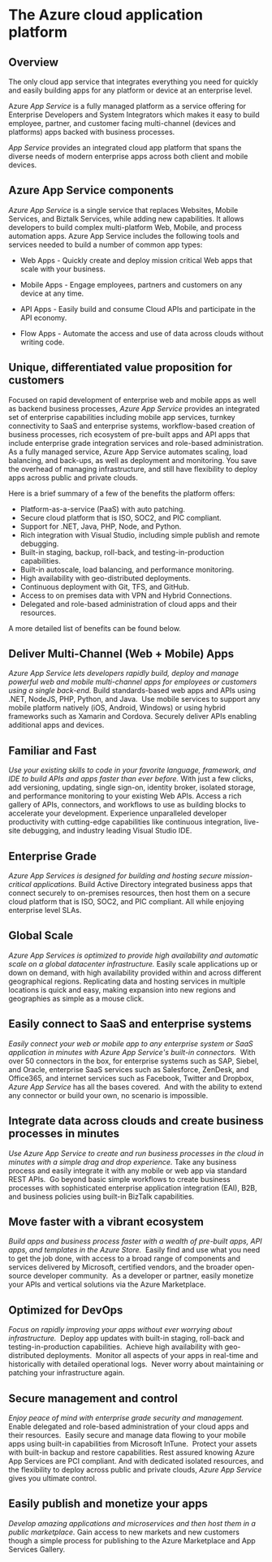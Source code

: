 <properties 
	pageTitle="The Azure Cloud Application Platform" 
	description="Learn why Azure App Service is the best platform for developing, publishing, and hosting cloud apps." 
	services="app-service" 
	documentationCenter="na" 
	authors="tdykstra" 
	manager="wpickett" 
	editor="jimbe"/>

<tags 
	ms.service="app-service" 
	ms.workload="web" 
	ms.tgt_pltfrm="na" 
	ms.devlang="na" 
	ms.topic="article" 
	ms.date="2/19/2015" 
	ms.author="calvink"/>

# The Azure cloud application platform

## Overview

The only cloud app service that integrates everything you need for quickly and easily building apps for any platform or device at an enterprise level.  

Azure *App Service* is a fully managed platform as a service offering for Enterprise Developers and System Integrators which makes it easy to build employee, partner, and customer facing multi-channel (devices and platforms) apps backed with business processes.

*App Service* provides an integrated cloud app platform that spans the diverse needs of modern enterprise apps across both client and mobile devices.

## Azure App Service components

*Azure App Service* is a single service that replaces Websites, Mobile Services, and Biztalk Services, while adding new capabilities. It allows developers to build complex multi-platform Web, Mobile, and process automation apps. Azure App Service includes the following tools and services needed to build a number of common app types:

- Web Apps - Quickly create and deploy mission critical Web apps that scale with your business.

- Mobile Apps - Engage employees, partners and customers on any device at any time.

- API Apps - Easily build and consume Cloud APIs and participate in the API economy.

- Flow Apps - Automate the access and use of data across clouds without writing code.

## Unique, differentiated value proposition for customers

Focused on rapid development of enterprise web and mobile apps as well as backend business processes, *Azure App Service* provides an integrated set of enterprise capabilities including mobile app services, turnkey connectivity to SaaS and enterprise systems, workflow-based creation of business processes, rich ecosystem of pre-built apps and API
apps that include enterprise grade integration services and role-based administration. As a fully managed service, Azure App Service automates scaling, load balancing, and back-ups, as well as deployment and monitoring. You save the overhead of managing infrastructure, and still have flexibility to deploy apps across public and private clouds.

Here is a brief summary of a few of the benefits the platform offers:

* Platform-as-a-service (PaaS) with auto patching.
* Secure cloud platform that is ISO, SOC2, and PIC compliant.
* Support for .NET, Java, PHP, Node, and Python. 
* Rich integration with Visual Studio, including simple publish and remote debugging.
* Built-in staging, backup, roll-back, and testing-in-production capabilities.  
* Built-in autoscale, load balancing, and performance monitoring.
* High availability with geo-distributed deployments.
* Continuous deployment with Git, TFS, and GitHub.
* Access to on premises data with VPN and Hybrid Connections.
* Delegated and role-based administration of cloud apps and their resources.
 
A more detailed list of benefits can be found below.

## Deliver Multi-Channel (Web + Mobile) Apps

*Azure App Service lets developers rapidly build, deploy and manage powerful web and mobile multi-channel apps for employees or customers using a single back-end.* Build standards-based web apps and APIs using .NET, NodeJS, PHP, Python, and Java.  Use mobile services to support any mobile platform natively (iOS, Android, Windows) or using hybrid frameworks such as Xamarin and Cordova. Securely deliver APIs enabling additional apps and devices.

## Familiar and Fast

*Use your existing skills to code in your favorite language, framework, and IDE to build APIs and apps faster than ever before.* With just a few clicks, add versioning, updating, single sign-on, identity broker, isolated storage, and performance monitoring to your existing Web APIs. Access a rich gallery of APIs, connectors, and workflows to use as building blocks to accelerate your development. Experience unparalleled developer productivity with cutting-edge capabilities like continuous integration, live-site debugging, and industry leading Visual Studio IDE.

## Enterprise Grade

*Azure App Services is designed for building and hosting secure mission-critical applications.* Build Active Directory integrated business apps that connect securely to on-premises resources, then host them on a secure cloud platform that is ISO, SOC2, and PIC compliant. All while enjoying enterprise level SLAs.

## Global Scale

*Azure App Services is optimized to provide high availability and automatic scale on a global datacenter infrastructure.* Easily scale applications up or down on demand, with high availability provided within and across different geographical regions. Replicating data and hosting services in multiple locations is quick and easy, making expansion into new regions and geographies as simple as a mouse click.

## Easily connect to SaaS and enterprise systems

*Easily connect your web or mobile app to any enterprise system or SaaS application in minutes with Azure App Service's built-in connectors.*  With over 50 connectors in the box, for enterprise systems such as SAP, Siebel, and Oracle, enterprise SaaS services such as Salesforce, ZenDesk, and Office365, and internet services such as Facebook, Twitter and Dropbox, *Azure App Service* has all the bases covered.  And with the ability to extend any connector or build your own, no scenario is impossible.

## Integrate data across clouds and create business processes in minutes

*Use Azure App Service to create and run business processes in the cloud in minutes with a simple drag and drop experience.* Take any business process and easily integrate it with any mobile or web app via standard REST APIs.  Go beyond basic simple workflows to create business processes with sophisticated enterprise application integration (EAI), B2B, and business policies using built-in BizTalk capabilities.

## Move faster with a vibrant ecosystem

*Build apps and business process faster with a wealth of pre-built apps, API apps, and templates in the Azure Store.*  Easily find and use what you need to get the job done, with access to a broad range of components and services delivered by Microsoft, certified vendors, and the broader open-source developer community.  As a developer or partner, easily monetize your APIs and vertical solutions via the Azure Marketplace.

## Optimized for DevOps

*Focus on rapidly improving your apps without ever worrying about infrastructure.*  Deploy app updates with built-in staging, roll-back and testing-in-production capabilities.  Achieve high availability with geo-distributed deployments.  Monitor all aspects of your apps in real-time and historically with detailed operational logs.  Never worry about maintaining or patching your infrastructure again.

## Secure management and control

*Enjoy peace of mind with enterprise grade security and management.* Enable delegated and role-based administration of your cloud apps and their resources.  Easily secure and manage data flowing to your mobile apps using built-in capabilities from Microsoft InTune.  Protect your assets with built-in backup and restore capabilities. Rest assured knowing Azure App Services are PCI compliant. And with dedicated isolated resources, and the flexibility to deploy across public and private clouds, *Azure App Service* gives you ultimate control.

## Easily publish and monetize your apps

*Develop amazing applications and microservices and then host them in a public marketplace.* Gain access to new markets and new customers though a simple process for publishing to the Azure Marketplace and App Services Gallery.

